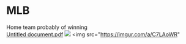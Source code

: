 
# MLB
Home team probably of winning<br>
[Untitled document.pdf](https://github.com/luispaez24/MLB/files/6449526/Untitled.document.pdf)
<img src="https://imgur.com/a/C7LAoWR">
<img src="https://imgur.com/a/C7LAoWR"

